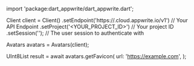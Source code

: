 import 'package:dart_appwrite/dart_appwrite.dart';

Client client = Client()
    .setEndpoint('https://<REGION>.cloud.appwrite.io/v1') // Your API Endpoint
    .setProject('<YOUR_PROJECT_ID>') // Your project ID
    .setSession(''); // The user session to authenticate with

Avatars avatars = Avatars(client);

UInt8List result = await avatars.getFavicon(
    url: 'https://example.com',
);
